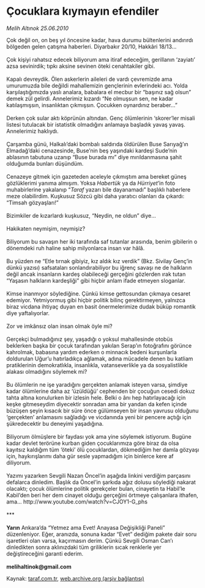 # Çocuklara kıymayın efendiler

*Melih Altınok 25.06.2010*

<div class="yazi">Çok değil on, on beş yıl öncesine kadar, hava durumu bültenlerini andırırdı bölgeden gelen çatışma haberleri. Diyarbakır 20/10, Hakkâri 18/13... <br/><br/>Çok kişiyi rahatsız edecek biliyorum ama itiraf edeceğim, gerillanın ‘zayiatı’ azsa sevinirdik; tıpkı aksine sevinen öteki cenahtakiler gibi. <br/><br/>Kapalı devreydik. Ölen askerlerin aileleri de vardı çevremizde ama umurumuzda bile değildi mahallemizin gençlerinin evlerindeki acı. Yolda karşılaştığımızda yaslı analara, babalara el mecbur bir “başınız sağ olsun” demek zül gelirdi. Annelerimiz kızardı “Ne olmuşsun sen, ne kadar katılaşmışsın, insanlıktan çıkmışsın. Çocukken oynardınız beraber...” <br/><br/>Derken çok sular aktı köprünün altından. Genç ölümlerinin ‘skorer’ler misali listesi tutulacak bir istatistik olmadığını anlamaya başladık yavaş yavaş. Annelerimiz haklıydı. <br/><br/>Çarşamba günü, Halkalı’daki bombalı saldırıda öldürülen Buse Sarıyağ’ın Elmadağ’daki cenazesinde, Buse’nin beş yaşındaki kardeşi Sude’nin ablasının tabutuna uzanıp “Buse burada mı” diye mırıldanmasına şahit olduğumda bunları düşündüm. <br/><br/>Cenazeye gitmek için gazeteden aceleyle çıkmıştım ama bereket güneş gözlüklerimi yanıma almışım. Yoksa <i>Habertük</i> ya da <i>Hürriyet</i>’in foto muhabirlerine yakalanıp “<i>Taraf</i> yazarı bile dayanamadı” başlıklı haberlere meze olabilirdim. Kuşkusuz Sözcü gibi daha yaratıcı olanları da çıkardı: “Timsah gözyaşları!” <br/><br/>Bizimkiler de kızarlardı kuşkusuz, “Neydin, ne oldun” diye... <br/><br/>Hakikaten neymişim, neymişiz? <br/><br/>Biliyorum bu savaşın her iki tarafında saf tutanlar arasında, benim gibilerin o dönemdeki ruh haline sahip milyonlarca insan var hâlâ. <br/><br/>Bu yüzden ne “Etle tırnak gibiyiz, kız aldık kız verdik” (Bkz. Sivilay Genç’in dünkü yazısı) safsataları sonlandırabiliyor bu iğrenç savaşı ne de halkların değil ancak insanların kardeş olabileceği gerçeğini gözlerden ırak tutan “Yaşasın halkların kardeşliği” gibi hiçbir anlam ifade etmeyen sloganlar. <br/><br/>Kimse inanmıyor söylediğine. Çünkü kimse gettosundan çıkmaya cesaret edemiyor. Yetmiyormuş gibi hiçbir politik bilinç gerektirmeyen, yalnızca biraz vicdana ihtiyaç duyan en basit önermelerimize dudak büküp romantik diye yaftalıyorlar. <br/><br/>Zor ve imkânsız olan insan olmak öyle mi? <br/><br/>Gerçekçi bulmadığınız şey, yaşadığı o yoksul mahallesinde otobüs beklerken başka bir çocuk tarafından yakılan Serap’ın fotoğrafını görünce kahrolmak, babasına yardım ederken o minnacık bedeni kurşunlarla doldurulan Uğur’u hatırladıkça ağlamak, adına mücadele denen bu katliam pratiklerinin demokratlıkla, insanlıkla, vatanseverlikle ya da sosyalistlikle alakası olmadığını söylemek mi? <br/><br/>Bu ölümlerin ne işe yaradığını gerçekten anlamak isteyen varsa, şimdiye kadar ölümlerine daha az ‘üzüldüğü’ cephenden bir çocuğun cesedi dokuz tahta altına konulurken bir izlesin hele. Belki o ânı hep hatırlayacağı için keşke gitmeseydim diyecektir sonradan ama bir yandan da kefen içinde büzüşen şeyin kısacık bir süre önce gülümseyen bir insan yavrusu olduğunu ‘gerçekten’ anlamasını sağladığı ve vicdanında yeni bir pencere açtığı için şükredecektir bu deneyimi yaşadığına. <br/><br/>Biliyorum ölmüşlere bir faydası yok ama yine söylemek istiyorum. Bugüne kadar devlet terörüne kurban giden çocuklarımıza göre biraz da olsa kayıtsız kaldığım tüm ‘öteki’ ölü çocuklardan, dökmediğim her damla gözyaşı için, haykırışlarımı daha gür sesle yapmadığım için binlerce kere af diliyorum. <br/><br/>Yazımı yazarken Sevgili Nazan Öncel’in aşağıda linkini verdiğim parçasını defalarca dinledim. Başlık da Öncel’in şarkıda ağız dolusu söylediği nakarat olacaktı; çocuk ölümlerine politik gerekçeler bulan, cinayetin ta Habil’le Kabil’den beri her dem cinayet olduğu gerçeğini örtmeye çalışanlara ithafen, ama... http://www.youtube.com/watch?v=CJOY1-G_phs <br/><br/>*** <b><br/><br/>Yarın</b> Ankara’da “Yetmez ama Evet! Anayasa Değişikliği Paneli” düzenleniyor. Eğer, aranızda, sonuna kadar “Evet” dediğim pakete dair soru işaretleri olan varsa, kaçırmasın derim. Çünkü Sevgili Osman Can’ı dinledikten sonra aklınızdaki tüm griliklerin sıcak renklerle yer değiştireceğini garanti ederim. <b><br/><br/>melihaltinok@gmail.com</b></div>

Kaynak: [taraf.com.tr](http://www.taraf.com.tr:80/melih-altinok/makale-cocuklara-kiymayin-efendiler-3.htm), [web.archive.org (arşiv bağlantısı)](http://web.archive.org/web/20100628140510/http://www.taraf.com.tr:80/melih-altinok/makale-cocuklara-kiymayin-efendiler-3.htm)
